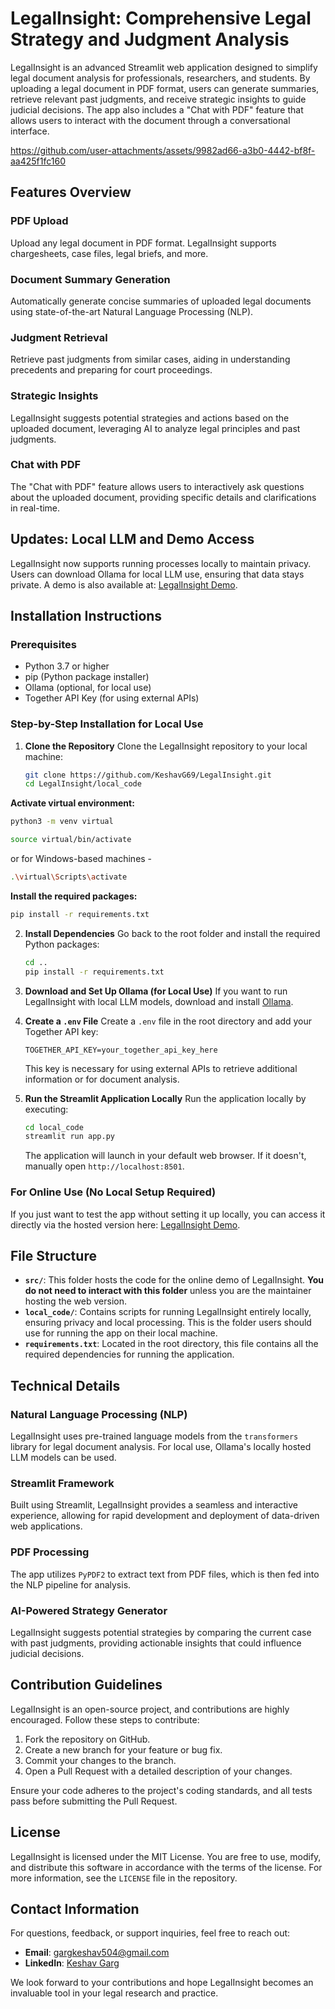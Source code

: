 
# LegalInsight: Comprehensive Legal Strategy and Judgment Analysis

LegalInsight is an advanced Streamlit web application designed to simplify legal document analysis for professionals, researchers, and students. By uploading a legal document in PDF format, users can generate summaries, retrieve relevant past judgments, and receive strategic insights to guide judicial decisions. The app also includes a "Chat with PDF" feature that allows users to interact with the document through a conversational interface.


https://github.com/user-attachments/assets/9982ad66-a3b0-4442-bf8f-aa425f1fc160

## Features Overview

### PDF Upload
Upload any legal document in PDF format. LegalInsight supports chargesheets, case files, legal briefs, and more.

### Document Summary Generation
Automatically generate concise summaries of uploaded legal documents using state-of-the-art Natural Language Processing (NLP).

### Judgment Retrieval
Retrieve past judgments from similar cases, aiding in understanding precedents and preparing for court proceedings.

### Strategic Insights
LegalInsight suggests potential strategies and actions based on the uploaded document, leveraging AI to analyze legal principles and past judgments.

### Chat with PDF
The "Chat with PDF" feature allows users to interactively ask questions about the uploaded document, providing specific details and clarifications in real-time.

## Updates: Local LLM and Demo Access
LegalInsight now supports running processes locally to maintain privacy. Users can download Ollama for local LLM use, ensuring that data stays private. A demo is also available at: [LegalInsight Demo](https://legal-insight.streamlit.app/).

## Installation Instructions

### Prerequisites
- Python 3.7 or higher
- pip (Python package installer)
- Ollama (optional, for local use)
- Together API Key (for using external APIs)

### Step-by-Step Installation for Local Use

1. **Clone the Repository**
   Clone the LegalInsight repository to your local machine:
   ```bash
   git clone https://github.com/KeshavG69/LegalInsight.git
   cd LegalInsight/local_code
   ```

**Activate virtual environment:**
   ```bash
   python3 -m venv virtual
   ```

   ```bash
   source virtual/bin/activate
   ```

   or for Windows-based machines -
   ```bash
   .\virtual\Scripts\activate
   ```

**Install the required packages:**
   ```bash
   pip install -r requirements.txt
   ```

2. **Install Dependencies**
   Go back to the root folder and install the required Python packages:
   ```bash
   cd ..
   pip install -r requirements.txt
   ```

3. **Download and Set Up Ollama (for Local Use)**
   If you want to run LegalInsight with local LLM models, download and install [Ollama](https://ollama.com/download).

4. **Create a `.env` File**
   Create a `.env` file in the root directory and add your Together API key:
   ```
   TOGETHER_API_KEY=your_together_api_key_here
   ```
   This key is necessary for using external APIs to retrieve additional information or for document analysis.

5. **Run the Streamlit Application Locally**
   Run the application locally by executing:
   ```bash
   cd local_code
   streamlit run app.py
   ```

   The application will launch in your default web browser. If it doesn't, manually open `http://localhost:8501`.

### For Online Use (No Local Setup Required)
If you just want to test the app without setting it up locally, you can access it directly via the hosted version here: [LegalInsight Demo](https://legal-insight.streamlit.app/).

## File Structure

- **`src/`**: This folder hosts the code for the online demo of LegalInsight. **You do not need to interact with this folder** unless you are the maintainer hosting the web version.
- **`local_code/`**: Contains scripts for running LegalInsight entirely locally, ensuring privacy and local processing. This is the folder users should use for running the app on their local machine.
- **`requirements.txt`**: Located in the root directory, this file contains all the required dependencies for running the application.

## Technical Details

### Natural Language Processing (NLP)
LegalInsight uses pre-trained language models from the `transformers` library for legal document analysis. For local use, Ollama's locally hosted LLM models can be used.

### Streamlit Framework
Built using Streamlit, LegalInsight provides a seamless and interactive experience, allowing for rapid development and deployment of data-driven web applications.

### PDF Processing
The app utilizes `PyPDF2` to extract text from PDF files, which is then fed into the NLP pipeline for analysis.

### AI-Powered Strategy Generator
LegalInsight suggests potential strategies by comparing the current case with past judgments, providing actionable insights that could influence judicial decisions.

## Contribution Guidelines

LegalInsight is an open-source project, and contributions are highly encouraged. Follow these steps to contribute:

1. Fork the repository on GitHub.
2. Create a new branch for your feature or bug fix.
3. Commit your changes to the branch.
4. Open a Pull Request with a detailed description of your changes.

Ensure your code adheres to the project's coding standards, and all tests pass before submitting the Pull Request.

## License

LegalInsight is licensed under the MIT License. You are free to use, modify, and distribute this software in accordance with the terms of the license. For more information, see the `LICENSE` file in the repository.

## Contact Information

For questions, feedback, or support inquiries, feel free to reach out:

- **Email**: gargkeshav504@gmail.com
- **LinkedIn**: [Keshav Garg](https://www.linkedin.com/in/keshav-garg-7760b1232/)

We look forward to your contributions and hope LegalInsight becomes an invaluable tool in your legal research and practice.













